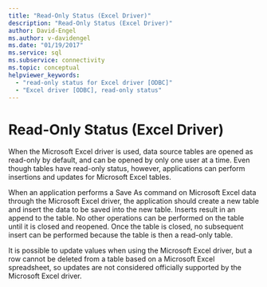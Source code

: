 ```yaml
---
title: "Read-Only Status (Excel Driver)"
description: "Read-Only Status (Excel Driver)"
author: David-Engel
ms.author: v-davidengel
ms.date: "01/19/2017"
ms.service: sql
ms.subservice: connectivity
ms.topic: conceptual
helpviewer_keywords:
  - "read-only status for Excel driver [ODBC]"
  - "Excel driver [ODBC], read-only status"
---
```

# Read-Only Status (Excel Driver)
When the Microsoft Excel driver is used, data source tables are opened as read-only by default, and can be opened by only one user at a time. Even though tables have read-only status, however, applications can perform insertions and updates for Microsoft Excel tables.  
  
 When an application performs a Save As command on Microsoft Excel data through the Microsoft Excel driver, the application should create a new table and insert the data to be saved into the new table. Inserts result in an append to the table. No other operations can be performed on the table until it is closed and reopened. Once the table is closed, no subsequent insert can be performed because the table is then a read-only table.  
  
 It is possible to update values when using the Microsoft Excel driver, but a row cannot be deleted from a table based on a Microsoft Excel spreadsheet, so updates are not considered officially supported by the Microsoft Excel driver.
